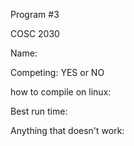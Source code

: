Program #3

COSC 2030

Name:

Competing: YES or NO

how to compile on linux: 

Best run time:

Anything that doesn't work:
